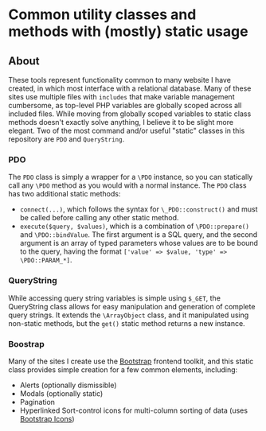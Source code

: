 # Common utility classes and methods with (mostly) static usage

## About
These tools represent functionality common to many website I have created, in which most interface with a relational database.
Many of these sites use multiple files with `includes` that make variable management cumbersome, as top-level PHP variables are globally scoped across all included files.
While moving from globally scoped variables to static class methods doesn't exactly solve anything, I believe it to be slight more elegant.
Two of the most command and/or useful "static" classes in this repository are `PDO` and `QueryString`.

### PDO
The `PDO` class is simply a wrapper for a `\PDO` instance, so you can statically call any `\PDO` method as you would with a normal instance.
The `PDO` class has two additional static methods:
* `connect(...)`, which follows the syntax for `\_PDO::construct()` and must be called before calling any other static method.
* `execute($query, $values)`, which is a combination of `\PDO::prepare()` and `\PDO::bindValue`.  The first argument is a SQL query, and the second argument is an array of typed parameters whose values are to be bound to the query, having the format `['value' => $value, 'type' => \PDO::PARAM_*]`.

### QueryString
While accessing query string variables is simple using `$_GET`, the QueryString class allows for easy manipulation and generation of complete query strings.
It extends the `\ArrayObject` class, and it manipulated using non-static methods, but the `get()` static method returns a new instance.

### Boostrap
Many of the sites I create use the [Bootstrap](https://getbootstrap.com/) frontend toolkit, and this static class provides simple creation for a few common elements, including:
* Alerts (optionally dismissible)
* Modals (optionally static)
* Pagination
* Hyperlinked Sort-control icons for multi-column sorting of data (uses [Bootstrap Icons](https://icons.getbootstrap.com/))
